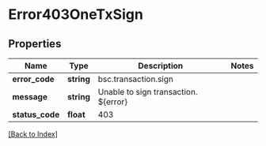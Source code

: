 # Error403OneTxSign

## Properties

Name | Type | Description | Notes
------------ | ------------- | ------------- | -------------
**error_code** | **string** | bsc.transaction.sign |
**message** | **string** | Unable to sign transaction. ${error} |
**status_code** | **float** | 403 |

[[Back to Index]](../index.md)
